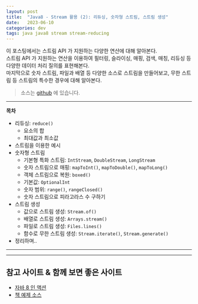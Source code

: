 ```yaml
---
layout: post
title:  "Java8 - Stream 활용 (2): 리듀싱, 숫자형 스트림, 스트림 생성"
date:   2023-06-10
categories: dev
tags: java java8 stream stream-reducing
---
```


이 포스팅에서는 스트림 API 가 지원하는 다양한 연산에 대해 알아본다.  
스트림 API 가 지원하는 연산을 이용하여 필터링, 슬라이싱, 매핑, 검색, 매칭, 리듀싱 등 다양한 데이터 처리 질의를 표현해본다.  
마지막으로 숫자 스트림, 파일과 배열 등 다양한 소스로 스트림을 만들어보고, 무한 스트림 등 스트림의 특수한 경우에 대해 알아본다.

> 소스는 [github](https://github.com/assu10/java8/tree/feature/chap05) 에 있습니다.

---

**목차**  

- 리듀싱: `reduce()`
  - 요소의 합
  - 최대값과 최소값
- 스트림을 이용한 예시
- 숫자형 스트림
  - 기본형 특화 스트림: `IntStream`, `DoubleStream`, `LongStream`
  - 숫자 스트림으로 매핑: `mapToInt()`, `mapToDouble()`, `mapToLong()`
  - 객체 스트림으로 복원: `boxed()`
  - 기본값: `OptionalInt`
  - 숫자 범위: `range()`, `rangeClosed()`
  - 숫자 스트림으로 피라고라스 수 구하기
- 스트림 생성
  - 값으로 스트림 생성: `Stream.of()`
  - 배열로 스트림 생성: `Arrays.stream()`
  - 파일로 스트림 생성: `Files.lines()`
  - 함수로 무한 스트림 생성: `Stream.iterate()`, `Stream.generate()`
- 정리하며..

---


---


## 참고 사이트 & 함께 보면 좋은 사이트

* [자바 8 인 액션](https://www.yes24.com/Product/Goods/17252419)
* [책 예제 소스](https://download.hanbit.co.kr/exam/2179/)